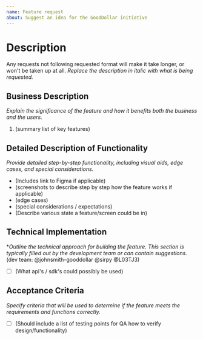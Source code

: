 ```yaml
---
name: Feature request
about: Suggest an idea for the GoodDollar initiative
---
```


# Description 
Any requests not following requested format will make it take longer, or won't be taken up at all.
_Replace the description in italic with what is being requested._

## Business Description
*Explain the significance of the feature and how it benefits both the business and the users.*

1. (summary list of key features)

## Detailed Description of Functionality
*Provide detailed step-by-step functionality, including visual aids, edge cases, and special considerations.*
- (Includes link to Figma if applicable)
- (screenshots to describe step by step how the feature works if applicable)
- (edge cases)
- (special considerations / expectations)
- (Describe various state a feature/screen could be in)

## Technical Implementation
*_Outline the technical approach for building the feature. This section is typically filled out by the development team or can contain suggestions._ 
(dev team: @johnsmith-gooddollar @sirpy @L03TJ3) 
- [ ] (What api's / sdk's could possibly be used) 
## Acceptance Criteria
*Specify criteria that will be used to determine if the feature meets the requirements and functions correctly.*
- [ ] (Should include a list of testing points for QA how to verify design/functionality)
